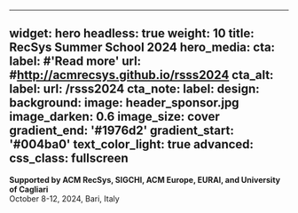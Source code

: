 
---
widget: hero
headless: true
weight: 10
title: RecSys Summer School 2024
hero_media: 
cta:
  label: #'**Read more**'
  url: #http://acmrecsys.github.io/rsss2024
cta_alt:
  label: 
  url: /rsss2024
cta_note:
  label: 
design:
  background:
    image: header_sponsor.jpg
    image_darken: 0.6
    image_size: cover
    gradient_end: '#1976d2'
    gradient_start: '#004ba0'
    text_color_light: true
advanced:
  css_class: fullscreen
---

**Supported by ACM RecSys, SIGCHI, ACM Europe, EURAI, and University of Cagliari**  
October 8-12, 2024, Bari, Italy

<!-- [logo_ovs](/assets/media/logo_OVS.svg "logo ovs") -->
